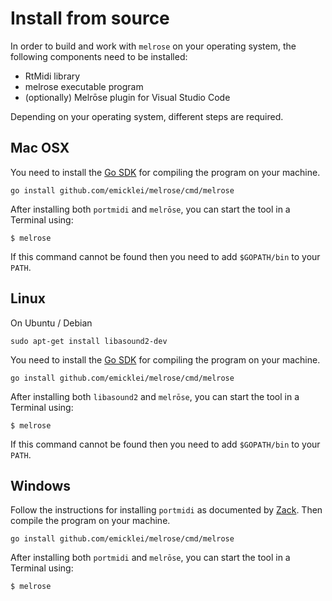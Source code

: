 # Install from source

In order to build and work with `melrose` on your operating system, the following components need to be installed:

- RtMidi library
- melrose executable program
- (optionally) Melrōse plugin for Visual Studio Code

Depending on your operating system, different steps are required.

## Mac OSX

You need to install the [Go SDK](https://golang.org/dl/) for compiling the program on your machine.

	go install github.com/emicklei/melrose/cmd/melrose

After installing both `portmidi` and `melrōse`, you can start the tool in a Terminal using:

	$ melrose

If this command cannot be found then you need to add `$GOPATH/bin` to your `PATH`.

## Linux

On Ubuntu / Debian

	sudo apt-get install libasound2-dev

You need to install the [Go SDK](https://golang.org/dl/) for compiling the program on your machine.

	go install github.com/emicklei/melrose/cmd/melrose

After installing both `libasound2` and `melrōse`, you can start the tool in a Terminal using:

	$ melrose

If this command cannot be found then you need to add `$GOPATH/bin` to your `PATH`.

## Windows

Follow the instructions for installing `portmidi` as documented by [Zack](https://schollz.com/blog/portmidi/).
Then compile the program on your machine.

	go install github.com/emicklei/melrose/cmd/melrose

After installing both `portmidi` and `melrōse`, you can start the tool in a Terminal using:

	$ melrose
